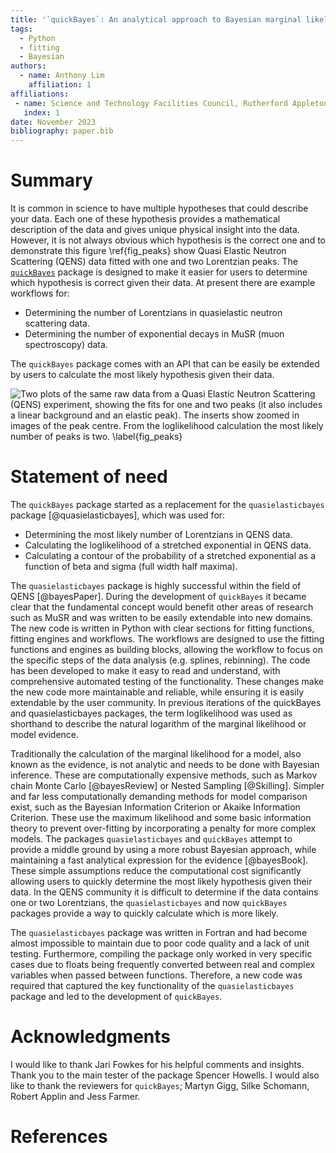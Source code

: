```yaml
---
title: '`quickBayes`: An analytical approach to Bayesian marginal likelihoods'
tags:
  - Python
  - fitting
  - Bayesian
authors:
  - name: Anthony Lim
    affiliation: 1
affiliations:
 - name: Science and Technology Facilities Council, Rutherford Appleton Laboratory, Harwell Campus, Didcot, Oxfordshire, OX11 0QX
   index: 1
date: November 2023
bibliography: paper.bib
---
```


# Summary

It is common in science to have multiple hypotheses that could describe your data.
Each one of these hypothesis provides a mathematical description of the data and gives unique physical insight into the data.
However, it is not always obvious which hypothesis is the correct one and to demonstrate this figure \ref{fig_peaks} show Quasi Elastic Neutron Scattering (QENS) data fitted with one and two Lorentzian peaks.
The [`quickBayes`](https://quickbayes.readthedocs.io/en/latest/) package is designed to make it easier for users to determine which hypothesis is correct given their data.
At present there are example workflows for:

-	Determining the number of Lorentzians in quasielastic neutron scattering data.
-	Determining the number of exponential decays in MuSR (muon spectroscopy) data.

The `quickBayes` package comes with an API that can be easily be extended by users to calculate the most likely hypothesis given their data.

![ Two plots of the same raw data from a Quasi Elastic Neutron Scattering (QENS) experiment, showing the fits for one and two peaks (it also includes a linear background and an elastic peak).
The inserts show zoomed in images of the peak centre.
From the loglikelihood calculation the most likely number of peaks is two. \label{fig_peaks} ](figures/peaks.png)

# Statement of need

The `quickBayes` package started as a replacement for the `quasielasticbayes` package [@quasielasticbayes], which was used for:

- Determining the most likely number of Lorentzians in QENS data.
- Calculating the loglikelihood of a stretched exponential in QENS data.
- Calculating a contour of the probability of a stretched exponential as a function of beta and sigma (full width half maxima).

The `quasielasticbayes` package is highly successful within the field of QENS [@bayesPaper].
During the development of `quickBayes` it became clear that the fundamental concept would benefit other areas of research such as MuSR and was written to be easily extendable into new domains.
The new code is written in Python with clear sections for fitting functions, fitting engines and workflows.
The workflows are designed to use the fitting functions and engines as building blocks, allowing the workflow to focus on the specific steps of the data analysis (e.g. splines, rebinning).
The code has been developed to make it easy to read and understand, with comprehensive automated testing of the functionality.
These changes make the new code more maintainable and reliable, while ensuring it is easily extendable by the user community.
In previous iterations of the quickBayes and quasielasticbayes packages, the term loglikelihood was used as shorthand to describe the natural logarithm of the marginal likelihood or model evidence.

Traditionally the calculation of the marginal likelihood for a model, also known as the evidence, is not analytic and needs to be done with Bayesian inference.
These are computationally expensive methods, such as Markov chain Monte Carlo [@bayesReview] or Nested Sampling [@Skilling].
Simpler and far less computationally demanding methods for model comparison exist, such as the Bayesian Information Criterion or Akaike Information Criterion.
These use the maximum likelihood and some basic information theory to prevent over-fitting by incorporating a penalty for more complex models.
The packages `quasielasticbayes` and `quickBayes` attempt to provide a middle ground by using a more robust Bayesian approach, while maintaining a fast analytical expression for the evidence [@bayesBook].
These simple assumptions reduce the computational cost significantly allowing users to quickly determine the most likely hypothesis given their data.
In the QENS community it is difficult to determine if the data contains one or two Lorentzians, the `quasielasticbayes` and now `quickBayes` packages provide a way to quickly calculate which is more likely.

The `quasielasticbayes` package was written in Fortran and had become almost impossible to maintain due to poor code quality and a lack of unit testing.
Furthermore, compiling the package only worked in very specific cases due to floats being frequently converted between real and complex variables when passed between functions.
Therefore, a new code was required that captured the key functionality of the `quasielasticbayes` package and led to the development of `quickBayes`.


# Acknowledgments

I would like to thank Jari Fowkes for his helpful comments and insights.
Thank you to the main tester of the package Spencer Howells.
I would also like to thank the reviewers for `quickBayes`; Martyn Gigg, Silke Schomann, Robert Applin and Jess Farmer.  

# References
